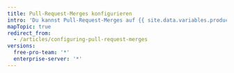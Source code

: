 ```yaml
---
title: Pull-Request-Merges konfigurieren
intro: 'Du kannst Pull-Request-Merges auf {{ site.data.variables.product.product_location }} so konfigurieren, dass ein Abgleich an Deinen Workflow und Deine Voreinstellungen für die Verwaltung des Git-Verlaufs erfolgt, indem Du standardmäßige Merge-Commits, Squash-Commits oder Rebase-Commits an alle Pull Requests in Deinem Repository aktivierst, deaktivierst oder erzwingst.'
mapTopic: true
redirect_from:
  - /articles/configuring-pull-request-merges
versions:
  free-pro-team: '*'
  enterprise-server: '*'
---
```


